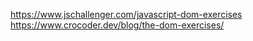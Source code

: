 https://www.jschallenger.com/javascript-dom-exercises
https://www.crocoder.dev/blog/the-dom-exercises/
